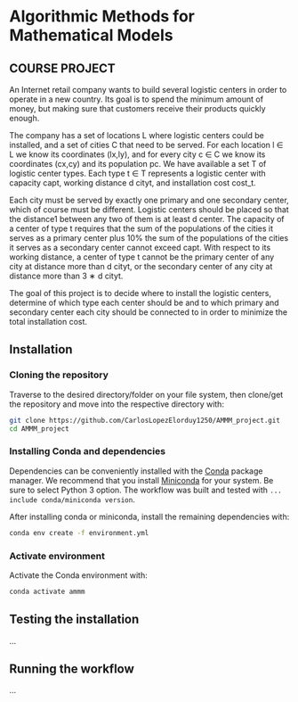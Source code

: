 # Algorithmic Methods for Mathematical Models 
## COURSE PROJECT

An Internet retail company wants to build several logistic centers in order to operate in a new country. Its goal is to spend the minimum amount of money, but making sure that customers receive their products quickly enough.

The company has a set of locations L where logistic centers could be installed, and a set of cities C that need to be served. For each location l ∈ L we know its coordinates (lx,ly), and for every city c ∈ C we know its coordinates (cx,cy) and its population pc. We have available a set T of logistic center types. Each type t ∈ T represents a logistic center with capacity capt, working distance d cityt, and installation cost cost_t.

Each city must be served by exactly one primary and one secondary center, which of course must be different. Logistic centers should be placed so that the distance1 between any two of them is at least d center. The capacity of a center of type t requires that the sum of the populations of the cities it serves as a primary center plus 10% the sum of the populations of the cities it serves as a secondary center cannot exceed capt. With respect to its working distance, a center of type t cannot be the primary center of any city at distance more than d cityt, or the secondary center of any city at distance more than 3 ∗ d cityt.

The goal of this project is to decide where to install the logistic centers, determine of which type each center should be and to which primary and secondary center each city should be connected to in order to minimize the total installation cost.

## Installation

### Cloning the repository

Traverse to the desired directory/folder on your file system, then clone/get the 
repository and move into the respective directory with:

```bash
git clone https://github.com/CarlosLopezElorduy1250/AMMM_project.git
cd AMMM_project
```

### Installing Conda and dependencies

Dependencies can be conveniently installed with the [Conda][conda]
package manager. We recommend that you install
[Miniconda][miniconda-installation] for your system. Be sure to select
Python 3 option. The workflow was built and tested with `... include conda/miniconda version`.

After installing conda or miniconda, install the remaining dependencies with:

```bash
conda env create -f environment.yml
```
### Activate environment

Activate the Conda environment with:

```bash
conda activate ammm
```

## Testing the installation

...

## Running the workflow

...



[conda]: <https://docs.conda.io/projects/conda/en/latest/index.html>
[miniconda-installation]: <https://docs.conda.io/en/latest/miniconda.html>


